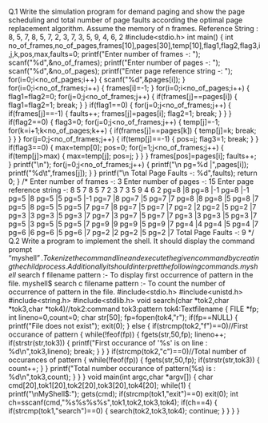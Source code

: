 Q.1 Write the simulation program for demand paging and show the page scheduling and total number of page faults according the optimal page replacement algorithm. 
Assume the memory of n frames. 
Reference String : 8, 5, 7, 8, 5, 7, 2, 3, 7, 3, 5, 9, 4, 6, 2
#include<stdio.h>
int main()
{
int no_of_frames,no_of_pages,frames[10],pages[30],temp[10],flag1,flag2,flag3,i,j,k,pos,max,faults=0;
printf("Enter number of frames -: ");
scanf("%d",&no_of_frames);
printf("Enter number of pages -: ");
scanf("%d",&no_of_pages);
printf("Enter page reference string -: ");
for(i=0;i<no_of_pages;i++)
{
scanf("%d",&pages[i]);
}
for(i=0;i<no_of_frames;i++)
{
frames[i]=-1;
}
for(i=0;i<no_of_pages;i++)
{
flag1=flag2=0;
for(j=0;j<no_of_frames;j++)
{
if(frames[j]==pages[i])
{
flag1=flag2=1;
break;
}
}
if(flag1==0)
{
for(j=0;j<no_of_frames;j++)
{
if(frames[j]==-1)
{
faults++;
frames[j]=pages[i];
flag2=1;
break;
}
}
}
if(flag2==0)
{
flag3=0;
for(j=0;j<no_of_frames;j++)
{
temp[j]=-1;
for(k=i+1;k<no_of_pages;k++)
{
if(frames[j]==pages[k])
{
temp[j]=k;
break;
}
}
}
for(j=0;j<no_of_frames;j++)
{
if(temp[j]==-1)
{
pos=j;
flag3=1;
break;
}
}
if(flag3==0)
{
max=temp[0];
pos=0;
for(j=1;j<no_of_frames;j++)
{
if(temp[j]>max)
{
max=temp[j];
pos=j;
}
}
}
frames[pos]=pages[i];
faults++;
}
printf("\n");
for(j=0;j<no_of_frames;j++)
{
printf("\n pg=%d |",pages[i]);
printf("%d\t",frames[j]);
}
}
printf("\n Total Page Faults -: %d",faults);
return 0;
}
/*
Enter number of frames -: 3
Enter number of pages -: 15
Enter page reference string -: 8 5 7 8 5 7 2 3 7 3 5 9 4 6 2
pg=8 |8 
pg=8 |-1
pg=8 |-1
pg=5 |8
pg=5 |5
pg=5 |-1
pg=7 |8
pg=7 |5
pg=7 |7
pg=8 |8
pg=8 |5
pg=8 |7
pg=5 |8
pg=5 |5
pg=5 |7
pg=7 |8
pg=7 |5
pg=7 |7
pg=2 |2
pg=2 |5
pg=2 |7
pg=3 |3
pg=3 |5
pg=3 |7
pg=7 |3
pg=7 |5
pg=7 |7
pg=3 |3
pg=3 |5
pg=3 |7
pg=5 |3
pg=5 |5
pg=5 |7
pg=9 |9
pg=9 |5
pg=9 |7
pg=4 |4
pg=4 |5
pg=4 |7
pg=6 |6
pg=6 |5
pg=6 |7
pg=2 |2
pg=2 |5
pg=2 |7
Total Page Faults -: 9
*/
Q.2 Write a program to implement the shell. It should display the command prompt “myshell$”. Tokenize the command line and execute the given command by creating the 
child process. Additionally it should interpret the following commands. 
myshell$ search f filename pattern :- To display first occurrence of pattern in the file. 
myshell$ search c filename pattern :- To count the number of occurrence 
of pattern in the file.
#include<stdio.h>
#include<unistd.h>
#include<string.h>
#include<stdlib.h>
void search(char *tok2,char *tok3,char *tok4)//tok2:command tok3:pattern tok4:Textfilename
{
FILE *fp;
int lineno=0,count=0;
char str[50];
fp=fopen(tok4,"r");
if(fp==NULL)
{
printf("File does not exist");
exit(0);
}
else
{
if(strcmp(tok2,"f")==0)//First occurance of pattern
{
while(!feof(fp))
{
fgets(str,50,fp);
lineno++;
if(strstr(str,tok3))
{
printf("First occurance of '%s' is on line : %d\n",tok3,lineno);
break;
}
}
}
if(strcmp(tok2,"c")==0)//Total number of occurances of pattern
{
while(!feof(fp))
{
fgets(str,50,fp);
if(strstr(str,tok3))
{
count++;
}
}
printf("Total number occurance of pattern(%s) is : %d\n",tok3,count);
}
}
}
void main(int argc,char *argv[])
{
char cmd[20],tok1[20],tok2[20],tok3[20],tok4[20];
while(1)
{
printf("\nMyShell$:");
gets(cmd);
if(strcmp(tok1,"exit")==0)
exit(0);
int ch=sscanf(cmd,"%s%s%s%s",tok1,tok2,tok3,tok4);
if(ch==4)
{
if(strcmp(tok1,"search")==0)
{
search(tok2,tok3,tok4);
continue;
}
}
}
}
